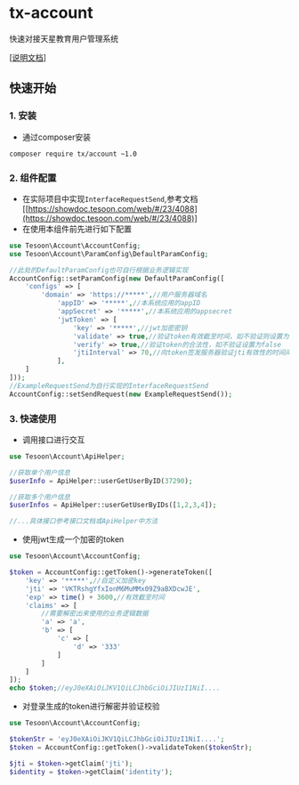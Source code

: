 # tx-account
快速对接天星教育用户管理系统

[[说明文档](https://showdoc.tesoon.com/web/#/23?page_id=4087)]

## 快速开始

### 1. 安装
- 通过composer安装
```composer
composer require tx/account ~1.0
```

### 2. 组件配置
 
- 在实际项目中实现`InterfaceRequestSend`,参考文档[[https://showdoc.tesoon.com/web/#/23/4088](https://showdoc.tesoon.com/web/#/23/4088)]
- 在使用本组件前先进行如下配置

```php
use Tesoon\Account\AccountConfig;
use Tesoon\Account\ParamConfig\DefaultParamConfig;

//此处的DefaultParamConfig也可自行根据业务逻辑实现
AccountConfig::setParamConfig(new DefaultParamConfig([
    'configs' => [
        'domain' => 'https://*****',//用户服务器域名
            'appID' => '*****',//本系统应用的appID
            'appSecret' => '*****',//本系统应用的appsecret
            'jwtToken' => [
                'key' => '*****',//jwt加密密钥
                'validate' => true,//验证token有效截至时间，如不验证则设置为false
                'verify' => true,//验证token的合法性，如不验证设置为false
                'jtiInterval' => 70,//向token签发服务器验证jti有效性的时间间隔
            ],
    ]
]));
//ExampleRequestSend为自行实现的InterfaceRequestSend
AccountConfig::setSendRequest(new ExampleRequestSend());
```
### 3. 快速使用

- 调用接口进行交互

```php
use Tesoon\Account\ApiHelper;

//获取单个用户信息
$userInfo = ApiHelper::userGetUserByID(37290);

//获取多个用户信息
$userInfos = ApiHelper::userGetUserByIDs([1,2,3,4]);

//...具体接口参考接口文档或ApiHelper中方法
```
- 使用jwt生成一个加密的token

```php
use Tesoon\Account\AccountConfig;

$token = AccountConfig::getToken()->generateToken([
    'key' => '*****',//自定义加密key
    'jti' => 'VKTRshgYfxIonM6MuMMx09Z9aBXDcwJE',
    'exp' => time() + 3600,//有效截至时间
    'claims' => [
        //需要解密出来使用的业务逻辑数据
        'a' => 'a',
        'b' => [
            'c' => [
                'd' => '333'
            ]
        ]
    ]
]);
echo $token;//eyJ0eXAiOiJKV1QiLCJhbGciOiJIUzI1NiI....
```

- 对登录生成的token进行解密并验证校验

```php
use Tesoon\Account\AccountConfig;

$tokenStr = 'eyJ0eXAiOiJKV1QiLCJhbGciOiJIUzI1NiI....';
$token = AccountConfig::getToken()->validateToken($tokenStr);

$jti = $token->getClaim('jti');
$identity = $token->getClaim('identity');
```


